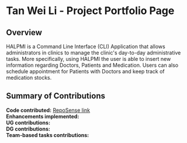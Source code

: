 # Tan Wei Li - Project Portfolio Page

## Overview
HALPMI is a Command Line Interface (CLI) Application that allows administrators in clinics to manage the clinic's day-to-day
administrative tasks. More specifically, using HALPMI the user is able to insert new information regarding Doctors, Patients
and Medication. Users can also schedule appointment for Patients with Doctors and keep track of medication stocks.
## Summary of Contributions

**Code contributed:** [RepoSense link](https://nus-cs2113-ay2122s2.github.io/tp-dashboard/?search=tanweili&sort=groupTitle&sortWithin=title&since=2022-02-18&timeframe=commit&mergegroup=&groupSelect=groupByRepos&breakdown=false)
<br>
**Enhancements implemented:**
<br>
**UG contributions:**
<br>
**DG contributions:**
<br>
**Team-based tasks contributions:**